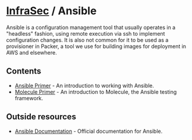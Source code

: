 # [InfraSec](../README.md) / Ansible

Ansible is a configuration management tool that usually operates in a "headless" fashion, using remote execution via
ssh to implement configuration changes. It is also not common for it to be used as a provisioner in Packer, a tool we
use for building images for deployment in AWS and elsewhere.

## Contents

* [Ansible Primer](ansible-primer.md) - An introduction to working with Ansible.
* [Molecule Primer](molecule-primer.md) - An introduction to Molecule, the Ansible testing framework.

## Outside resources

* [Ansible Documentation](https://docs.ansible.com) - Official documentation for Ansible.
